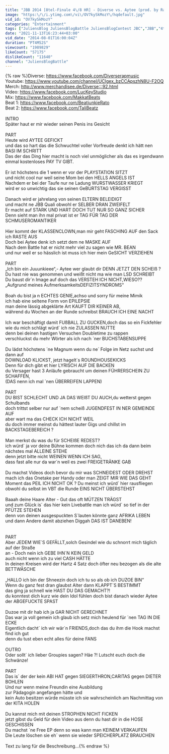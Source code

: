 ```yaml
---
title: "JBB 2014 [8tel-Finale 4\/8 HR] - Diverse vs. Aytee (prod. by Rato\/Sero)"
image: "https:\/\/i.ytimg.com\/vi\/OV7kySkMozY\/hqdefault.jpg"
vid_id: "OV7kySkMozY"
categories: "Entertainment"
tags: ["JuliensBlog JuliensBlogBattle JuliensBlogContest JBC","JBB","4tune"]
date: "2021-11-13T16:23:44+03:00"
vid_date: "2014-08-01T16:00:04Z"
duration: "PT4M52S"
viewcount: "1989829"
likeCount: "57175"
dislikeCount: "11640"
channel: "JuliensBlogBattle"
---
```

{% raw %}Diverse: <a rel="nofollow" target="blank" href="https://www.facebook.com/Diverserapmusic">https://www.facebook.com/Diverserapmusic</a><br />Youtube: <a rel="nofollow" target="blank" href="https://www.youtube.com/channel/UClgex_bzCCApszhN8U-F2OQ">https://www.youtube.com/channel/UClgex_bzCCApszhN8U-F2OQ</a><br />Merch: <a rel="nofollow" target="blank" href="http://www.merchandisee.de/Diverse:::92.html">http://www.merchandisee.de/Diverse:::92.html</a><br />Video: <a rel="nofollow" target="blank" href="https://www.facebook.com/LucKeyStudio">https://www.facebook.com/LucKeyStudio</a><br />Mix: <a rel="nofollow" target="blank" href="https://www.facebook.com/MakkatBeats">https://www.facebook.com/MakkatBeats</a><br />Beat 1: <a rel="nofollow" target="blank" href="https://www.facebook.com/BeatjunkieRato">https://www.facebook.com/BeatjunkieRato</a><br />Beat 2: <a rel="nofollow" target="blank" href="https://www.facebook.com/TaliBeatz">https://www.facebook.com/TaliBeatz</a><br /><br />INTRO<br />Später haut er mir wieder seinen Penis ins Gesicht <br /><br />PART<br />Heute wird AYTEE GEFICKT<br />und das so hart das die Schwuchtel voller Vorfreude denkt ich hätt nen BASI IM SCHRITT<br />Das der das Ding hier macht is noch viel unmöglicher als das es irgendwann einmal kostenloses PAY  TV GIBT.<br /><br />Er ist höchstens die 1 wenn er vor der PLAYSTATION SITZT<br />und nicht cool nur weil seine Mom bei den HELLS ANGELS IST<br />Nachdem er bei der Taufe nur ne Ladung WURSTWASSER KRIEGT<br />wird er so unwichtig das sie seinen GeBURTSTAG VERGISST<br /><br />Danach wird er jahrelang von seinen ELTERN BELEIDIGT<br />und macht ne JBB Quali obwohl er SELBER DRAN ZWEIFELT<br />Er macht auf STARK UND HART DOCH TUT NUR SO GANZ SICHER<br />Denn sieht man ihn mal privat ist er TAG FÜR TAG DER SCHMUSEROMANTIKER<br /><br />Hier kommt der KLASSENCLOWN,man mir geht FASCHING AUF den Sack ich RASTE AUS<br />Doch bei Aytee denk ich setzt dem ne MASKE AUF<br />Nach dem Battle hat er nicht mehr viel zu sagen wie MR. BEAN<br />und nur weil er so hässlich ist muss ich hier mein GeSICHT VERZIEHEN<br /><br />PART<br />„Ich bin ein Juuunkieee“,- Aytee wer glaubt dir DENN JETZT DEN SCHEIß ?<br />Du hast nie was genommen und weißt nicht ma wie man LSD SCHREIBT<br />Du baust dir´n Image auf doch das VERSTEH ICH NICHT,WIESO??<br />„Aufgrund meines AufmerksamkeitsDEFIZITSYNDROMS“<br /><br />Boah du bist ja n ECHTES GENIE,achso und sorry für meine Mimik<br />ich hab eine seltene Form von EPILEPSIE<br />man deine lässig abgeklärte Art KAUFT DIR KEINER AB,<br />während du Wochen an der Runde schreibst BRAUCH ICH EINE NACHT<br /><br />Ich war beschäftigt damit FUßBALL ZU GUCKEN,doch das so ein Fickfehler <br />wie du mich schlägt würd´ ich nie ZULASSEN NUTTE <br />denn bei deinen hastigen Versuchen Doubletime zu rappen <br />verschluckst du mehr Wörter als ich nach ´ner BUCHSTABENSUPPE<br /><br />Du lädst höchstens ´ne Magnum wenn du ne´ Folge im Netz suchst und dann auf <br />DOWNLOAD KLICKST, jetzt hagelt´s ROUNDHOUSEKICKS<br />Denn für dich gibt et hier LYRISCH AUF DIE BACKEN<br />du Versager hast 3 Anläufe gebraucht um deinen FÜHRERSCHEIN ZU SCHAFFEN, <br />(DAS nenn ich mal ´nen ÜBERREIFEN LAPPEN) <br /><br />PART<br />DU BIST SCHLECHT UND JA DAS WEIßT DU AUCH,du wetterst gegen Schulbands <br />doch trittst selber nur auf ´nem scheiß JUGENDFEST IN NER GEMEINDE AUF<br />aber wart ma das CHECK ICH NICHT WEIL<br />du doch immer meinst du hättest lauter Gigs und chillst im BACKSTAGEBEREICH ?<br /><br />Man merkst du was du für SCHEIßE REDEST?<br />ich würd´ ja vor deine Bühne kommen doch nich das ich da dann beim nächstes mal ALLEINE STEHE<br />denn jetzt bitte nicht WEINEN WENN ICH SAG,<br />dass fast alle nur da war´n weil es zwei FREIGETRÄNKE GAB<br /><br />Du machst Videos doch bevor du mir was SCHNEIDEST ODER DREHST<br />mach ich das Onetake per Handy oder man ZEIGT MIR WIE DAS GEHT<br />Moment das PEIL ICH NICHT OK ? Du meinst ich würd´ hier rausfliegen<br />obwohl du selbst im VBT die Runde EINS NICHT ÜBERSTEHST<br /><br />Baaah deine Haare Alter - Gut das oft MÜTZEN TRÄGST<br />und zum Glück is´ das hier kein Livebattle man ich würd´ so tief in der PFÜTZE STEHEN<br />denn von deinen ausgespuckten S´lauten könnte ganz AFRIKA LEBEN<br />und dann Andere damit abziehen Diggah DAS IST DANEBEN!<br /><br /><br />PART<br />Aber JEDEM WIE´S GEFÄLLT,solch Gesindel wie du schnorrt mich täglich auf der Straße<br />an - Doch nein ich GEBE IHN´N KEIN GELD<br />auch nicht wenn ich zu viel CASH HÄTTE<br />In deinen Kreisen wird der Hartz 4 Satz doch öfter neu bezogen als die alte BETTWÄSCHE<br /><br />„HALLO ich bin der Shneezin doch ich tu so als ob ich DUZOE BIN“<br />Wenn du ganz fest dran glaubst Alter dann KLAPPT´S BESTIMMT<br />das ging ja schnell wie HAST DU DAS GEMACHT?!<br />du konntest dich kurz wie dein Idol fühlen doch bist danach wieder Aytee der ABGEFUCKTE SPAST<br /><br />Duzoe mit dir hab ich ja GAR NICHT GERECHNET<br />Das war ja voll gemein ich glaub ich setz mich heulend für ´nen TAG IN DIE ECKE <br />Eigentlich dacht´ ich wir wär´n FRIENDS,doch das du ihm die Hook machst find ich gut<br />denn du tust eben echt alles für deine FANS<br /><br />OUTRO<br />Oder sollt´ ich lieber Groupies sagen? Häe ?! Lutscht euch doch die Schwänze!<br /><br />PART <br />Das is´ der der kein ABI HAT gegen SIEGERTHRON,CARITAS gegen DIETER BOHLEN<br />Und nur wenn meine Freundin eine Ausbildung <br />zur Pädagogin angefangen hätte und <br />kein Auto besitzen würde müsste ich sie wahrscheinlich am Nachmittag von der KITA HOLEN<br /><br />Du kannst mich mit deinen STROPHEN NICHT FICKEN<br />jetzt gibst du Geld für dein Video aus denn du hast dir in die HOSE GESCHISSEN<br />Du machst ´ne Free EP denn so was kann man KEINEM VERKAUFEN<br />Die Leute löschen sie eh´ wenn sie wieder SPEICHERPLATZ BRAUCHEN<br /><br />Text zu lang für die Beschreibung...{% endraw %}
